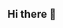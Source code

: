 ## Hi there 👋

<!--
- 📚 I'm a student at Strathmore University studying Computer Science.
- 💓 I'm passionate about business and data.
- 💪🏽 Currently working towards becoming a "data angel" - my way of saying that I want to master the art of
 data analysis to make a real-world impact.
- 🎓 I'll be graduating this year from Strathmore Business School. As for Computer Science, I will be
 completing it in 2026.
- 🏋🏽‍♀️ Right now I am working on a data structures-based project that explores role of IT in neurodivergent
 spaces.💭Something that has been on my mind of late is how IT feels intuitively aligned with neurodivergent thinking. 
- 🎀 I'm a big fan of distributed systems which came up as an interest while I was learning Java. 
-->
